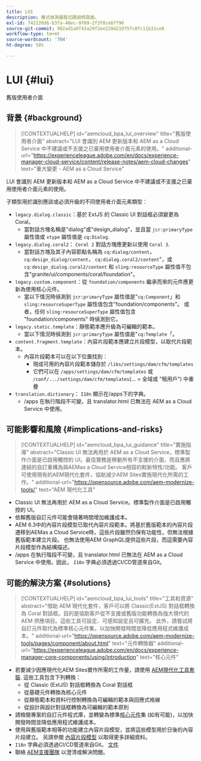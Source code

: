 ```yaml
---
title: LUI
description: 模式偵測器程式碼說明頁面。
exl-id: 742220d6-b37a-48ec-9f89-2f3f0ce6ff96
source-git-commit: 982ad1a6f43a29f2ee2284219757c8fc11b31ce0
workflow-type: tm+mt
source-wordcount: '704'
ht-degree: 58%

---
```


# LUI {#lui}

舊版使用者介面

## 背景 {#background}

>[!CONTEXTUALHELP]
>id="aemcloud_bpa_lui_overview"
>title="舊版使用者介面"
>abstract="LUI 會識別 AEM 更新版本和 AEM as a Cloud Service 中不建議或不支援之已棄用使用者介面元素的使用。"
>additional-url="https://experienceleague.adobe.com/en/docs/experience-manager-cloud-service/content/release-notes/aem-cloud-changes" text="重大變更 - AEM as a Cloud Service"

LUI 會識別 AEM 更新版本和 AEM as a Cloud Service 中不建議或不支援之已棄用使用者介面元素的使用。

子類型用於識別應該或必須升級的不同使用者介面元素類型：

* `legacy.dialog.classic`：基於 ExtJS 的 Classic UI 對話框必須變更為 Coral。
   * 當對話方塊名稱是&quot;dialog&quot;或&quot;design_dialog&quot;，並且當 `jcr:primaryType` 屬性值或 `xtype` 屬性值是 `cq:Dialog`.
* `legacy.dialog.coral2`： `Coral 2` 對話方塊應更新以使用 `Coral 3`.
   * 當對話方塊及其子內容節點名稱為 `cq:dialog/content`，
     `cq:design_dialog/content`， `cq:dialog.coral2/content`&quot;，或 `cq:design_dialog.coral2/content`
和 `sling:resourceType` 屬性值不包含&quot;granite/ui/components/coral/foundation&quot;。
* `legacy.custom.component`：從 `foundation/components` 繼承而來的元件應更新為使用核心元件。
   * 當以下情況時偵測到 `jcr:primaryType` 屬性值是&quot;`cq:Component`」和
     `sling:resourceSuperType` 屬性值包含&quot;foundation/components&quot;。 或者，任何
     `sling:resourceSuperType` 屬性值包含 &quot;foundation/components&quot; 時偵測到它。
* `legacy.static.template`：靜態範本應升級為可編輯的範本。
   * 當以下情況時偵測到 `jcr:primaryType` 屬性值是&quot;`cq:Template`「。
* `content.fragment.template`：內容片段範本應建立片段模型，以取代片段範本。
   * 內容片段範本可以在以下位置找到：
      * 現成可用的內容片段範本儲存於 `/libs/settings/dam/cfm/templates`
      * 它們可以在 `/apps/settings/dam/cfm/templates` 或 `/conf/.../settings/dam/cfm/templates`(... = 全域或 &quot;租用戶&quot;) 中重疊
* `translation.dictionary`： `I18n` 顯示在/apps下的字典。
   * /apps 在執行階段不可變，且 translator.html 已無法在 AEM as a Cloud Service 中使用。

## 可能影響和風險 {#implications-and-risks}

>[!CONTEXTUALHELP]
>id="aemcloud_bpa_lui_guidance"
>title="實施指導"
>abstract="Classic UI 無法再用於 AEM as a Cloud Service，標準製作介面是已啟用觸控的 UI。最佳實務是移動所有不支援的介面，而且應將連結的自訂重構為與AEMas a Cloud Service相容的較新特性/功能。 客戶可使用現有的AEM現代化套件，協助減少AEM Sites實施現代化所需的工作。"
>additional-url="https://opensource.adobe.com/aem-modernize-tools/" text="AEM 現代化工具"

* Classic UI 無法再用於 AEM as a Cloud Service。標準製作介面是已啟用觸控的 UI。
* 依賴舊版自訂元件可能會隨著時間增加維護成本。
* AEM 6.3中的內容片段模型已取代內容片段範本。將基於舊版範本的內容片段遷移到AEMas a Cloud Service時，這些片段雖然仍保有功能性，但無法根據舊版範本建立片段。 也無法使用AEM GraphQL提供這些片段，而這需要內容片段模型作為結構描述。
* /apps 在執行階段不可變，且 translator.html 已無法在 AEM as a Cloud Service 中使用。因此， `I18n` 字典必須透過CI/CD管道來自Git。

## 可能的解決方案 {#solutions}

>[!CONTEXTUALHELP]
>id="aemcloud_bpa_lui_tools"
>title="工具和資源"
>abstract="借助 AEM 現代化套件，客戶可以將 Classic(ExtJS) 對話框轉換為 Coral 對話框。目的是協助客戶從不支援或舊版功能轉換為強大現代的 AEM 供應項目。這些工具可設定、可感知設定且可擴充。 此外，請嘗試將自訂元件取代為標準核心元件集，以加快開發時間並降低應用程式維護成本。"
>additional-url="https://opensource.adobe.com/aem-modernize-tools/pages/component/about.html" text="元件轉換器"
>additional-url="https://experienceleague.adobe.com/en/docs/experience-manager-core-components/using/introduction" text="核心元件"

* 若要減少因應現代化AEM Sites實作所需的工作量，請使用 [AEM現代化工具套裝](https://opensource.adobe.com/aem-modernize-tools/). 這些工具包含下列轉換：
   * 從 Classic (ExtJS) 對話框轉換為 Coral 對話框
   * 從基礎元件轉換為核心元件
   * 從靜態範本和資料行控制轉換為可編輯的範本與回應式格線
   * 從設計與設計對話框轉換為可編輯的範本原則
* 請檢閱專案的自訂元件程式庫，並轉變為標準[核心元件](https://experienceleague.adobe.com/en/docs/experience-manager-core-components/using/introduction)集 (如有可能)，以加快開發時間並降低應用程式維護成本。
* 使用與舊版範本相等的功能建立內容片段模型，並將這些模型用於日後的內容片段建立。 另請參閱 [內容片段模型](https://experienceleague.adobe.com/en/docs/experience-manager-65/content/assets/content-fragments/content-fragments-models) 以取得更多詳細資料。
* `I18n` 字典必須透過CI/CD管道來自Git。 [文件](https://experienceleague.adobe.com/en/docs/experience-manager-cloud-service/content/release-notes/aem-cloud-changes#apps-libs-immutable)
* 聯絡 [AEM支援團隊](https://helpx.adobe.com/tw/enterprise/using/support-for-experience-cloud.html) 以澄清或解決問題。
